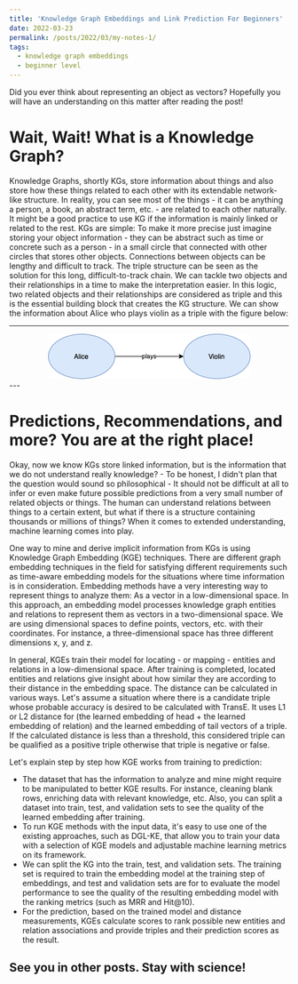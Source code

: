 ```yaml
---
title: 'Knowledge Graph Embeddings and Link Prediction For Beginners'
date: 2022-03-23
permalink: /posts/2022/03/my-notes-1/
tags:
  - knowledge graph embeddings
  - beginner level
---
```


 Did you ever think about representing an object as vectors? Hopefully you will have an understanding on this matter after reading the post!

Wait, Wait! What is a Knowledge Graph?
======

Knowledge Graphs, shortly KGs, store information about things and also store how these things related to each other with its extendable network-like structure. In reality, you can see most of the things - it can be anything a person, a book, an abstract term, etc. - are related to each other naturally. It might be a good practice to use KG if the information is mainly linked or related to the rest. 
KGs are simple: To make it more precise just imagine storing your object information - they can be abstract such as time or concrete such as a person - in a small circle that connected with other circles that stores other objects. Connections between objects can be lengthy and difficult to track. The triple structure can be seen as the solution for this long, difficult-to-track chain. We can tackle two objects and their relationships in a time to make the interpretation easier. In this logic, two related objects and their relationships are considered as triple and this is the essential building block that creates the KG structure. We can show the information about Alice who plays violin as a triple with the figure below:

---
<div style="text-align: center;">
  <img src='/images/triple.png'>
</div>
---

Predictions, Recommendations, and more? You are at the right place!
======

Okay, now we know KGs store linked information, but is the information that we do not understand really knowledge?  - To be honest, I didn't plan that the question would sound so philosophical - It should not be difficult at all to infer or even make future possible predictions from a very small number of related objects or things. The human can understand relations between things to a certain extent, but what if there is a structure containing thousands or millions of things? When it comes to extended understanding, machine learning comes into play. 

One way to mine and derive implicit information from KGs is using Knowledge Graph Embedding (KGE) techniques. There are different graph embedding techniques in the field for satisfying different requirements such as time-aware embedding models for the situations where time information is in consideration. Embedding methods have a very interesting way to represent things to analyze them: As a vector in a low-dimensional space. In this approach, an embedding model processes knowledge graph entities and relations to represent them as vectors in a two-dimensional space. We are using dimensional spaces to define points, vectors, etc. with their coordinates. For instance, a three-dimensional space has three different dimensions x, y, and z. 

In general, KGEs train their model for locating - or mapping - entities and relations in a low-dimensional space. After training is completed, located entities and relations give insight about how similar they are according to their distance in the embedding space. The distance can be calculated in various ways. Let's assume a situation where there is a candidate triple whose probable accuracy is desired to be calculated with TransE. It uses L1 or L2 distance for (the learned embedding of head + the learned embedding of relation) and the learned embedding of tail vectors of a triple. If the calculated distance is less than a threshold, this considered triple can be qualified as a positive triple otherwise that triple is negative or false.

Let's explain step by step how KGE works from training to prediction:
- The dataset that has the information to analyze and mine might require to be manipulated to better KGE results. For instance, cleaning blank rows, enriching data with relevant knowledge, etc. Also, you can split a dataset into train, test, and validation sets to see the quality of the learned embedding after training. 
- To run KGE methods with the input data, it's easy to use one of the existing approaches, such as DGL-KE, that allow you to train your data with a selection of KGE models and adjustable machine learning metrics on its framework.
- We can split the KG into the train, test, and validation sets. The training set is required to train the embedding model at the training step of embeddings, and test and validation sets are for to evaluate the model performance to see the quality of the resulting embedding model with the ranking metrics (such as MRR and Hit@10).
- For the prediction, based on the trained model and distance measurements, KGEs calculate scores to rank possible new entities and relation associations and provide triples and their prediction scores as the result.



See you in other posts. Stay with science!
------